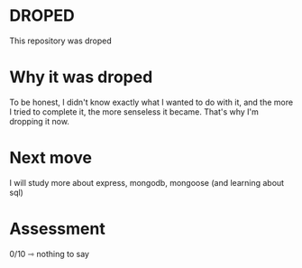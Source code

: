 # DROPED
This repository was droped

# Why it was droped
To be honest, I didn't know exactly what I wanted to do with it, and the more I tried to complete it, the more senseless it became. That's why I'm dropping it now.

# Next move
I will study more about express, mongodb, mongoose (and learning about sql)

# Assessment
0/10 ⇾ nothing to say
